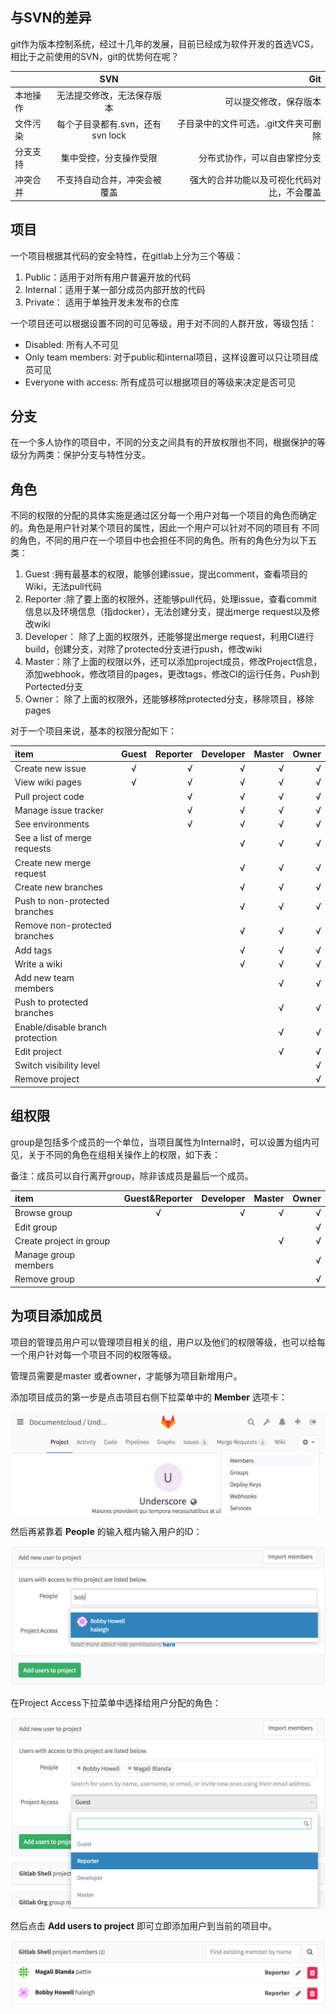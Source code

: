 ## 与SVN的差异

git作为版本控制系统，经过十几年的发展，目前已经成为软件开发的首选VCS，相比于之前使用的SVN，git的优势何在呢？

|  | SVN  | Git |
| :------------ |:---------------:| -----:|
| 本地操作     | 无法提交修改，无法保存版本 | 可以提交修改，保存版本 |
| 文件污染      | 每个子目录都有.svn，还有svn lock        |   子目录中的文件可选，.git文件夹可删除|
| 分支支持 | 集中受控，分支操作受限        |    分布式协作，可以自由掌控分支 |
| 冲突合并 | 不支持自动合并，冲突会被覆盖  | 强大的合并功能以及可视化代码对比，不会覆盖 |

## 项目

一个项目根据其代码的安全特性，在gitlab上分为三个等级：
1. Public：适用于对所有用户普遍开放的代码
2. Internal：适用于某一部分成员内部开放的代码
3. Private： 适用于单独开发未发布的仓库

一个项目还可以根据设置不同的可见等级，用于对不同的人群开放，等级包括：
* Disabled: 所有人不可见
* Only team members: 对于public和internal项目，这样设置可以只让项目成员可见
* Everyone with access: 所有成员可以根据项目的等级来决定是否可见

## 分支

在一个多人协作的项目中，不同的分支之间具有的开放权限也不同，根据保护的等级分为两类：保护分支与特性分支。

## 角色

不同的权限的分配的具体实施是通过区分每一个用户对每一个项目的角色而确定的。角色是用户针对某个项目的属性，因此一个用户可以针对不同的项目有
不同的角色，不同的用户在一个项目中也会担任不同的角色。所有的角色分为以下五类：

1. Guest :拥有最基本的权限，能够创建issue，提出comment，查看项目的Wiki，无法pull代码
2. Reporter :除了要上面的权限外，还能够pull代码，处理issue，查看commit信息以及环境信息（指docker），无法创建分支，提出merge request以及修改wiki
3. Developer： 除了上面的权限外，还能够提出merge request，利用CI进行build，创建分支，对除了protected分支进行push，修改wiki
4. Master：除了上面的权限以外，还可以添加project成员，修改Project信息，添加webhook，修改项目的pages，更改tags，修改CI的运行任务，Push到Portected分支
5. Owner： 除了上面的权限外，还能够移除protected分支，移除项目，移除pages

对于一个项目来说，基本的权限分配如下：

| item | Guest  | Reporter | Developer |  Master | Owner |
| :----- |:-------:| -----:|-----:|-----:|-----:|
| Create new issue　| √ | √ | √ | √ | √ |
| View wiki pages　| √ | √ | √ | √ | √ |
| Pull project code　|  | √ | √ | √ | √ |
| Manage issue tracker　|  | √ | √ | √ |  √|
| See environments　|  | √ | √ | √ |  √|
| See a list of merge requests　|  |  | √ | √ | √ |
| Create new merge request　|  |  | √ | √ | √ |
| Create new branches　|  |  | √ | √ |√  |
| Push to non-protected branches　|  |  | √ | √ | √ |
| Remove non-protected branches　|  |  | √ | √ | √ |
| Add tags　|  |  | √ | √ | √ |
| Write a wiki　|  |  | √ | √ | √ |
| Add new team members　|  |  |  | √ | √ |
| Push to protected branches　|  |  |  | √ | √ |
| Enable/disable branch protection　|  |  |  | √ | √ |
| Edit project　|  |  |  | √ | √ |
| Switch visibility level　|  |  |  |  | √ |
| Remove project　|  |  |  |  | √ |


## 组权限

group是包括多个成员的一个单位，当项目属性为Internal时，可以设置为组内可见，关于不同的角色在组相关操作上的权限，如下表：

备注：成员可以自行离开group，除非该成员是最后一个成员。

| item | Guest&Reporter | Developer |  Master | Owner |
| :----- |:-------:| -----:|-----:|-----:|
| Browse group　| √ | √ | √ | √ | 
|Edit group　|  |  |  | √ | 
| Create project in group　|  |  | √ | √ | 
| Manage group members　|  |  |  | √ | 
| Remove group　|  |  |  | √ | 


## 为项目添加成员

项目的管理员用户可以管理项目相关的组，用户以及他们的权限等级，也可以给每一个用户针对每一个项目不同的权限等级。

管理员需要是master 或者owner，才能够为项目新增用户。

添加项目成员的第一步是点击项目右侧下拉菜单中的 **Member** 选项卡：

![add_user_members_menu](imgs\add_user_members_menu.png)

然后再紧靠着 **People** 的输入框内输入用户的ID：

![add_user_search_people](imgs\add_user_search_people.png)

在Project Access下拉菜单中选择给用户分配的角色：

![add_user_give_permissions](imgs\add_user_give_permissions.png)

然后点击 **Add users to project** 即可立即添加用户到当前的项目中。

![add_user_members_menu](imgs\add_user_list_members.png)